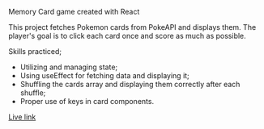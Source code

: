 Memory Card game created with React

This project fetches Pokemon cards from PokeAPI and displays them. The player's goal is to click each card once and score as much as possible.

Skills practiced;

- Utilizing and managing state;
- Using useEffect for fetching data and displaying it;
- Shuffling the cards array and displaying them correctly after each shuffle;
- Proper use of keys in card components.

[Live link](https://memory-carddd.netlify.app/)

